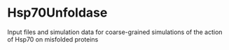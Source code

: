 # Hsp70Unfoldase

Input files and simulation data for coarse-grained simulations of the action of Hsp70 on misfolded proteins
